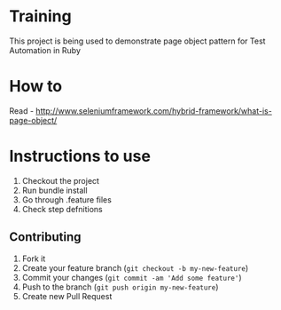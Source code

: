 Training
========

This project is being used to demonstrate page object pattern for Test Automation in Ruby

How to
=======
Read - http://www.seleniumframework.com/hybrid-framework/what-is-page-object/  


Instructions to use
=====================

1) Checkout the project
2) Run bundle install
3) Go through .feature files
4) Check step defnitions


## Contributing

1. Fork it
2. Create your feature branch (`git checkout -b my-new-feature`)
3. Commit your changes (`git commit -am 'Add some feature'`)
4. Push to the branch (`git push origin my-new-feature`)
5. Create new Pull Request
